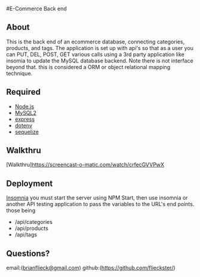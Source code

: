 #E-Commerce Back end
## About

This is the back end of an ecommerce database, connecting categories, products, and tags. The application is set up with api's so that as a user you can PUT, DEL, POST, GET various calls using a 3rd party application like insomia to update the MySQL database backend. Note there is not interface beyond that. this is considered a ORM or object relational mapping technique. 

## Required

* [Node.js](https://nodejs.org/)
* [MySQL2](https://www.npmjs.com/package/mysql2)
* [express](https://expressjs.com/)
* [dotenv](https://www.npmjs.com/package/dotenv)
* [sequelize](https://sequelize.org/)

## Walkthru
[Walkthru]https://screencast-o-matic.com/watch/crfecGVVPwX

## Deployment
[Insomnia](https://insomnia.rest/) you must start the server using NPM Start, then use insomnia or another API testing application to pass the variables to the URL's end points.
those being
* /api/categories
* /api/products
* /api/tags

## Questions?
email:(brianflieck@gmail.com)
github:(https://github.com/flieckster/) 